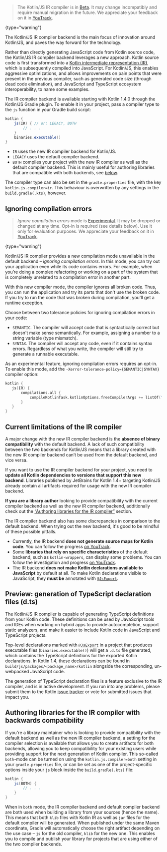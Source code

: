 [//]: # (title: Kotlin/JS IR compiler)

> The Kotlin/JS IR compiler is in [Beta](components-stability.md). It may change incompatibly and require manual migration
>in the future. We appreciate your feedback on it in [YouTrack](https://youtrack.jetbrains.com/issues/KT).
>
{type="warning"}

The Kotlin/JS IR compiler backend is the main focus of innovation around Kotlin/JS, and paves the way forward for the
technology. 

Rather than directly generating JavaScript code from Kotlin source code, the Kotlin/JS IR compiler backend leverages a
new approach. Kotlin source code is first transformed into a
[Kotlin intermediate representation (IR)](whatsnew14.md#unified-backends-and-extensibility), 
which is subsequently compiled into JavaScript. For Kotlin/JS, this enables aggressive optimizations, and allows improvements
on pain points that were present in the previous compiler, such as generated code size (through dead code elimination),
and JavaScript and TypeScript ecosystem interoperability, to name some examples.

The IR compiler backend is available starting with Kotlin 1.4.0 through the Kotlin/JS Gradle plugin. To enable it in your
project, pass a compiler type to the `js` function in your Gradle build script:

<!--suppress ALL -->

```groovy
kotlin {
    js(IR) { // or: LEGACY, BOTH
        // . . .
    }
    binaries.executable()
}
```

- `IR` uses the new IR compiler backend for Kotlin/JS.
- `LEGACY` uses the default compiler backend.
- `BOTH` compiles your project with the new IR compiler as well as the default compiler backend. This is mainly useful for authoring libraries that are compatible with both backends, see [below](#authoring-libraries-for-the-ir-compiler-with-backwards-compatibility).

The compiler type can also be set in the `gradle.properties` file, with the key `kotlin.js.compiler=ir`.
This behaviour is overwritten by any settings in the `build.gradle(.kts)`, however.

## Ignoring compilation errors

>_Ignore compilation errors_ mode is [Experimental](components-stability.md). It may be dropped or changed
> at any time. Opt-in is required (see details below). Use it only for evaluation purposes. We appreciate your feedback 
> on it in [YouTrack](https://youtrack.jetbrains.com/issues/KT).
>
{type="warning"}

Kotlin/JS IR compiler provides a new compilation mode unavailable in the default backend – _ignoring compilation errors_.
In this mode, you can try out your application even while its code contains errors.
For example, when you’re doing a complex refactoring or working on a part of the system that is completely unrelated to
a compilation error in another part.

With this new compiler mode, the compiler ignores all broken code. Thus, you can run the application and try its parts
that don't use the broken code. If you try to run the code that was broken during compilation, you'll get a 
runtime exception.

Choose between two tolerance policies for ignoring compilation errors in your code:
- `SEMANTIC`. The compiler will accept code that is syntactically correct but doesn't make sense semantically.
    For example, assigning a number to a string variable (type mismatch).
- `SYNTAX`. The compiler will accept any code, even if it contains syntax errors. Regardless of what you write, the
    compiler will still try to generate a runnable executable.
    
As an experimental feature, ignoring compilation errors requires an opt-in.
To enable this mode, add the `-Xerror-tolerance-policy={SEMANTIC|SYNTAX}` compiler option:

```kotlin
kotlin {
   js(IR) {
       compilations.all {
           compileKotlinTask.kotlinOptions.freeCompilerArgs += listOf("-Xerror-tolerance-policy=SYNTAX")
       }
   }
}
```

## Current limitations of the IR compiler

A major change with the new IR compiler backend is the **absence of binary compatibility** with the default backend.
A lack of such compatibility between the two backends for Kotlin/JS means that a library created with the new IR compiler
backend can’t be used from the default backend, and vice versa.

If you want to use the IR compiler backend for your project, you need to **update all Kotlin dependencies to versions
that support this new backend**. Libraries published by JetBrains for Kotlin 1.4+ targeting Kotlin/JS already contain all
artifacts required for usage with the new IR compiler backend.

**If you are a library author** looking to provide compatibility with the current compiler backend as well as the new IR
compiler backend, additionally check out the [“Authoring libraries for the IR compiler”](#authoring-libraries-for-the-ir-compiler-with-backwards-compatibility)
section.

The IR compiler backend also has some discrepancies in comparison to the default backend. When trying out the new backend,
it's good to be mindful of these possible pitfalls.

- Currently, the IR backend **does not generate source maps for Kotlin code**. You can follow the progress [on YouTrack](https://youtrack.jetbrains.com/issue/KT-39447).
- Some **libraries that rely on specific characteristics** of the default backend, such as `kotlin-wrappers`, can display some problems. You can follow the investigation and progress [on YouTrack](https://youtrack.jetbrains.com/issue/KT-40525).
- The IR backend **does not make Kotlin declarations available to JavaScript** by default at all. To make Kotlin declarations visible to JavaScript, they **must be** annotated with [`@JsExport`](js-to-kotlin-interop.md#jsexport-annotation).

## Preview: generation of TypeScript declaration files (d.ts)

The Kotlin/JS IR compiler is capable of generating TypeScript definitions from your Kotlin code. These definitions can be
used by JavaScript tools and IDEs when working on hybrid apps to provide autocompletion, support static analyzers, and
make it easier to include Kotlin code in JavaScript and TypeScript projects.

Top-level declarations marked with [`@JsExport`](js-to-kotlin-interop.md#jsexport-annotation) in a project that produces
executable files (`binaries.executable()`) will get a `.d.ts` file generated, which contains the TypeScript definitions
for the exported Kotlin declarations.
In Kotlin 1.4, these declarations can be found in `build/js/packages/<package_name>/kotlin` alongside the corresponding,
un-webpacked JavaScript code.

The generation of TypeScript declaration files is a feature exclusive to the IR compiler, and is in active development.
If you run into any problems, please submit them to the Kotlin [issue tracker](https://youtrack.jetbrains.com/issues?q=%23%7BKJS:%20d.ts%20generation%7D)
or vote for submitted issues that impact you. 

## Authoring libraries for the IR compiler with backwards compatibility

If you're a library maintainer who is looking to provide compatibility with the default backend as well as the new IR
compiler backend, a setting for the compiler selection is available that allows you to create artifacts for both backends,
allowing you to keep compatibility for your existing users while providing support for the next generation of Kotlin compiler.
This so-called `both`-mode can be turned on using the `kotlin.js.compiler=both` setting in your `gradle.properties` file,
or can be set as one of the project-specific options inside your `js` block inside the `build.gradle(.kts)` file:

```groovy
kotlin {
    js(BOTH) {
        // . . .
    }
}
```

When in `both` mode, the IR compiler backend and default compiler backend are both used when building a library from your
sources (hence the name). This means that both `klib` files with Kotlin IR as well as `jar` files for the default compiler
will be generated. When published under the same Maven coordinate, Gradle will automatically choose the right artifact
depending on the use case – `js` for the old compiler, `klib` for the new one. This enables you to compile and publish
your library for projects that are using either of the two compiler backends.
